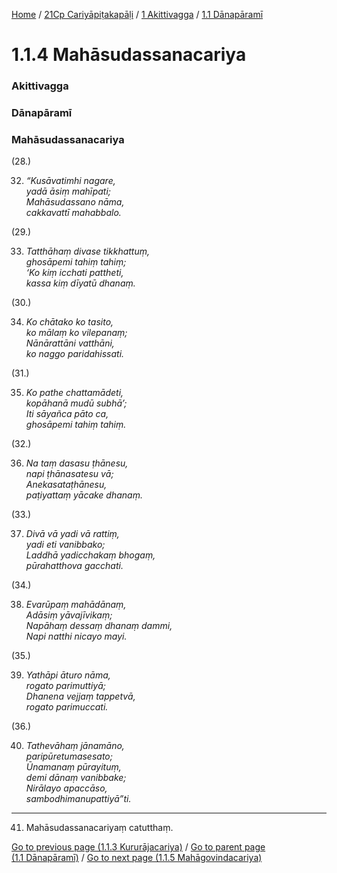 
[Home](/) / [21Cp Cariyāpiṭakapāḷi](../../../21Cp.md) / [1 Akittivagga](../../1.md) / [1.1 Dānapāramī](../1.1.md)

# 1.1.4 Mahāsudassanacariya

### Akittivagga

### Dānapāramī

### Mahāsudassanacariya

(28.)

32. _“Kusāvatimhi nagare,_  
_yadā āsiṃ mahīpati;_  
_Mahāsudassano nāma,_  
_cakkavattī mahabbalo._  


(29.)

33. _Tatthāhaṃ divase tikkhattuṃ,_  
_ghosāpemi tahiṃ tahiṃ;_  
_‘Ko kiṃ icchati pattheti,_  
_kassa kiṃ dīyatū dhanaṃ._  


(30.)

34. _Ko chātako ko tasito,_  
_ko mālaṃ ko vilepanaṃ;_  
_Nānārattāni vatthāni,_  
_ko naggo paridahissati._  


(31.)

35. _Ko pathe chattamādeti,_  
_kopāhanā mudū subhā’;_  
_Iti sāyañca pāto ca,_  
_ghosāpemi tahiṃ tahiṃ._  


(32.)

36. _Na taṃ dasasu ṭhānesu,_  
_napi ṭhānasatesu vā;_  
_Anekasataṭhānesu,_  
_paṭiyattaṃ yācake dhanaṃ._  


(33.)

37. _Divā vā yadi vā rattiṃ,_  
_yadi eti vanibbako;_  
_Laddhā yadicchakaṃ bhogaṃ,_  
_pūrahatthova gacchati._  


(34.)

38. _Evarūpaṃ mahādānaṃ,_  
_Adāsiṃ yāvajīvikaṃ;_  
_Napāhaṃ dessaṃ dhanaṃ dammi,_  
_Napi natthi nicayo mayi._  


(35.)

39. _Yathāpi āturo nāma,_  
_rogato parimuttiyā;_  
_Dhanena vejjaṃ tappetvā,_  
_rogato parimuccati._  


(36.)

40. _Tathevāhaṃ jānamāno,_  
_paripūretumasesato;_  
_Ūnamanaṃ pūrayituṃ,_  
_demi dānaṃ vanibbake;_  
_Nirālayo apaccāso,_  
_sambodhimanupattiyā”ti._  


---

41. Mahāsudassanacariyaṃ catutthaṃ.



[Go to previous page (1.1.3 Kururājacariya)](1.1.3.md) / [Go to parent page (1.1 Dānapāramī)](../1.1.md) / [Go to next page (1.1.5 Mahāgovindacariya)](1.1.5.md)


